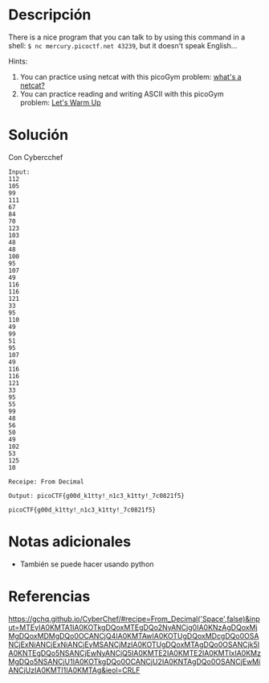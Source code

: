 # Descripción
There is a nice program that you can talk to by using this command in a shell: `$ nc mercury.picoctf.net 43239`, but it doesn't speak English...

Hints:
1. You can practice using netcat with this picoGym problem: [what's a netcat?](https://play.picoctf.org/practice/challenge/34)
2. You can practice reading and writing ASCII with this picoGym problem: [Let's Warm Up](https://play.picoctf.org/practice/challenge/22)
# Solución
Con Cybercchef
```
Input:
112 
105 
99 
111 
67 
84 
70 
123 
103 
48 
48 
100 
95 
107 
49 
116 
116 
121 
33 
95 
110 
49 
99 
51 
95 
107 
49 
116 
116 
121 
33 
95 
55 
99 
48 
56 
50 
49 
102 
53 
125 
10 

Receipe: From Decimal

Output: picoCTF{g00d_k1tty!_n1c3_k1tty!_7c0821f5}

picoCTF{g00d_k1tty!_n1c3_k1tty!_7c0821f5}
```

# Notas adicionales
- También se puede hacer usando python
# Referencias
https://gchq.github.io/CyberChef/#recipe=From_Decimal('Space',false)&input=MTEyIA0KMTA1IA0KOTkgDQoxMTEgDQo2NyANCjg0IA0KNzAgDQoxMjMgDQoxMDMgDQo0OCANCjQ4IA0KMTAwIA0KOTUgDQoxMDcgDQo0OSANCjExNiANCjExNiANCjEyMSANCjMzIA0KOTUgDQoxMTAgDQo0OSANCjk5IA0KNTEgDQo5NSANCjEwNyANCjQ5IA0KMTE2IA0KMTE2IA0KMTIxIA0KMzMgDQo5NSANCjU1IA0KOTkgDQo0OCANCjU2IA0KNTAgDQo0OSANCjEwMiANCjUzIA0KMTI1IA0KMTAg&ieol=CRLF